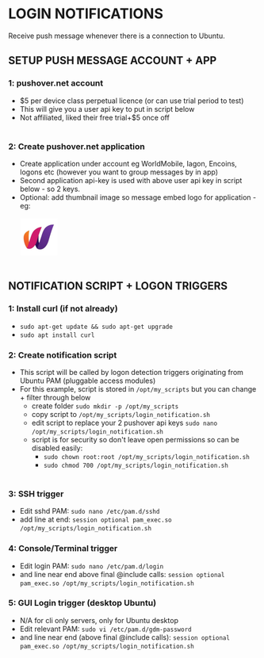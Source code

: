 # LOGIN NOTIFICATIONS<br>
Receive push message whenever there is a connection to Ubuntu.<br>
## SETUP PUSH MESSAGE ACCOUNT + APP
### 1:  pushover.net account<br>
* $5 per device class perpetual licence (or can use trial period to test)<br>
* This will give you a user api key to put in script below<br>
* Not affiliated, liked their free trial+$5 once off<br><br>
### 2:  Create pushover.net application<br>
* Create application under account eg WorldMobile, Iagon, Encoins, logons etc (however you want to group messages by in app)
* Second application api-key is used with above user api key in script below - so 2 keys.<br>
* Optional: add thumbnail image so message embed logo for application - eg:<br><br>
![wm](./assets/world-mobile-logo.png) <br><br>
## NOTIFICATION SCRIPT + LOGON TRIGGERS
### 1: Install curl (if not already)
* `sudo apt-get update && sudo apt-get upgrade`
* `sudo apt install curl`
### 2:  Create notification script<br>
* This script will be called by logon detection triggers originating from Ubuntu PAM (pluggable access modules)<br>
* For this example, script is stored in `/opt/my_scripts` but you can change + filter through below<br>
  * create folder `sudo mkdir -p /opt/my_scripts`<br>
  * copy script to `/opt/my_scripts/login_notification.sh`<br>
  * edit script to replace your 2 pushover api keys `sudo nano /opt/my_scripts/login_notification.sh`<br>
  * script is for security so don't leave open permissions so can be disabled easily:<br>
    * `sudo chown root:root /opt/my_scripts/login_notification.sh`<br>
    * `sudo chmod 700 /opt/my_scripts/login_notification.sh`<br><br>
### 3:  SSH trigger<br>
* Edit sshd PAM:    `sudo nano /etc/pam.d/sshd`<br>
* add line at end:  `session optional pam_exec.so /opt/my_scripts/login_notification.sh`<br>
### 4:  Console/Terminal trigger<br>
* Edit login PAM:   `sudo nano /etc/pam.d/login`<br>
* and line near end above final @include calls:  `session optional pam_exec.so /opt/my_scripts/login_notification.sh`<br>
### 5:  GUI Login trigger (desktop Ubuntu)<br>
* N/A for cli only servers, only for Ubuntu desktop
* Edit relevant PAM:  `sudo vi /etc/pam.d/gdm-password`<br>
* and line near end (above final @include calls):  `session optional pam_exec.so /opt/my_scripts/login_notification.sh`<br>
